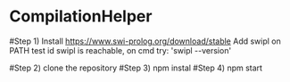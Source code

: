 # CompilationHelper

#Step 1)
		Install https://www.swi-prolog.org/download/stable
		Add swipl on PATH
		test id swipl is reachable, on cmd try: 'swipl --version'
	
#Step 2)
	clone the repository
#Step 3)
	npm instal
#Step 4)
	npm start
